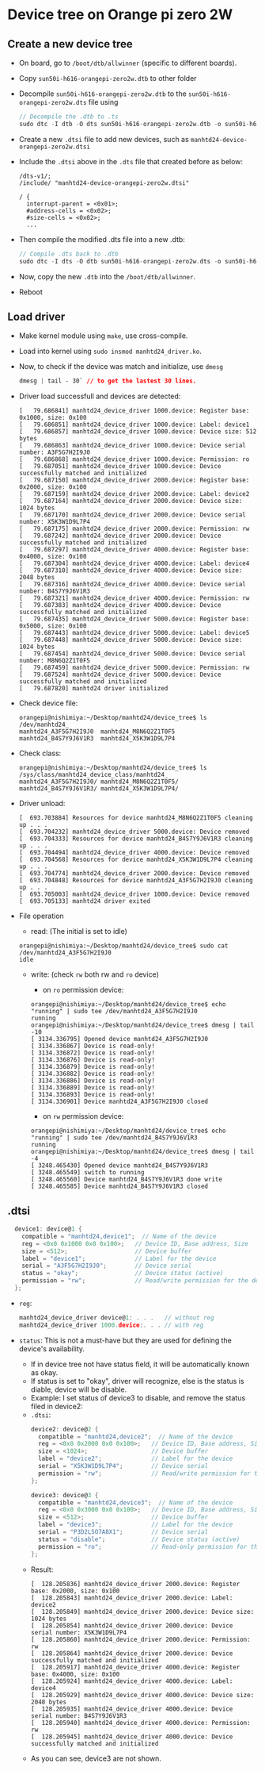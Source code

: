 # Device tree on Orange pi zero 2W
## Create a new device tree
* On board, go to `/boot/dtb/allwinner` (specific to different boards).
* Copy `sun50i-h616-orangepi-zero2w.dtb` to other folder
* Decompile `sun50i-h616-orangepi-zero2w.dtb` to the `sun50i-h616-orangepi-zero2w.dts` file using
  ```C
  // Decompile the .dtb to .ts
  sudo dtc -I dtb -O dts sun50i-h616-orangepi-zero2w.dtb -o sun50i-h616-orangepi-zero2w.dts
  ```

* Create a new `.dtsi` file to add new devices, such as `manhtd24-device-orangepi-zero2w.dtsi`

* Include the  `.dtsi` above in the `.dts` file that created before as below:
  ```
  /dts-v1/;
  /include/ "manhtd24-device-orangepi-zero2w.dtsi"

  / {
    interrupt-parent = <0x01>;
    #address-cells = <0x02>;
    #size-cells = <0x02>;
    ...
  ```

* Then compile the modified .dts file into a new .dtb:
  ```C
  // Compile .dts back to .dtb
  sudo dtc -I dts -O dtb sun50i-h616-orangepi-zero2w.dts -o sun50i-h616-orangepi-zero2w.dtb
  ```

* Now, copy the new `.dtb` into the `/boot/dtb/allwinner`.
* Reboot

## Load driver
* Make kernel module using `make`, use cross-compile.
* Load into kernel using `sudo insmod manhtd24_driver.ko`.
* Now, to check if the device was match and initialize, use `dmesg`
  ```CSS
  dmesg | tail - 30` // to get the lastest 30 lines.
  ```
* Driver load successfull and devices are detected:
  ```
  [   79.686841] manhtd24_device_driver 1000.device: Register base: 0x1000, size: 0x100
  [   79.686851] manhtd24_device_driver 1000.device: Label: device1
  [   79.686857] manhtd24_device_driver 1000.device: Device size: 512 bytes
  [   79.686863] manhtd24_device_driver 1000.device: Device serial number: A3F5G7H2I9J0
  [   79.686868] manhtd24_device_driver 1000.device: Permission: ro
  [   79.687051] manhtd24_device_driver 1000.device: Device successfully matched and initialized
  [   79.687150] manhtd24_device_driver 2000.device: Register base: 0x2000, size: 0x100
  [   79.687159] manhtd24_device_driver 2000.device: Label: device2
  [   79.687164] manhtd24_device_driver 2000.device: Device size: 1024 bytes
  [   79.687170] manhtd24_device_driver 2000.device: Device serial number: X5K3W1D9L7P4
  [   79.687175] manhtd24_device_driver 2000.device: Permission: rw
  [   79.687242] manhtd24_device_driver 2000.device: Device successfully matched and initialized
  [   79.687297] manhtd24_device_driver 4000.device: Register base: 0x4000, size: 0x100
  [   79.687304] manhtd24_device_driver 4000.device: Label: device4
  [   79.687310] manhtd24_device_driver 4000.device: Device size: 2048 bytes
  [   79.687316] manhtd24_device_driver 4000.device: Device serial number: B4S7Y9J6V1R3
  [   79.687321] manhtd24_device_driver 4000.device: Permission: rw
  [   79.687383] manhtd24_device_driver 4000.device: Device successfully matched and initialized
  [   79.687435] manhtd24_device_driver 5000.device: Register base: 0x5000, size: 0x100
  [   79.687443] manhtd24_device_driver 5000.device: Label: device5
  [   79.687448] manhtd24_device_driver 5000.device: Device size: 1024 bytes
  [   79.687454] manhtd24_device_driver 5000.device: Device serial number: M8N6Q2Z1T0F5
  [   79.687459] manhtd24_device_driver 5000.device: Permission: rw
  [   79.687524] manhtd24_device_driver 5000.device: Device successfully matched and initialized
  [   79.687820] manhtd24 driver initialized
  ```

* Check device file:
  ```
  orangepi@nishimiya:~/Desktop/manhtd24/device_tree$ ls /dev/manhtd24_
  manhtd24_A3F5G7H2I9J0  manhtd24_M8N6Q2Z1T0F5
  manhtd24_B4S7Y9J6V1R3  manhtd24_X5K3W1D9L7P4
  ```

* Check class:
  ```
  orangepi@nishimiya:~/Desktop/manhtd24/device_tree$ ls /sys/class/manhtd24_device_class/manhtd24_
  manhtd24_A3F5G7H2I9J0/ manhtd24_M8N6Q2Z1T0F5/
  manhtd24_B4S7Y9J6V1R3/ manhtd24_X5K3W1D9L7P4/
  ``` 
* Driver unload:
  ```
  [  693.703884] Resources for device manhtd24_M8N6Q2Z1T0F5 cleaning up . . .
  [  693.704232] manhtd24_device_driver 5000.device: Device removed
  [  693.704333] Resources for device manhtd24_B4S7Y9J6V1R3 cleaning up . . .
  [  693.704494] manhtd24_device_driver 4000.device: Device removed
  [  693.704568] Resources for device manhtd24_X5K3W1D9L7P4 cleaning up . . .
  [  693.704774] manhtd24_device_driver 2000.device: Device removed
  [  693.704848] Resources for device manhtd24_A3F5G7H2I9J0 cleaning up . . .
  [  693.705003] manhtd24_device_driver 1000.device: Device removed
  [  693.705133] manhtd24 driver exited
  ```

* File operation
  * read: (The initial is set to idle)
  ```
  orangepi@nishimiya:~/Desktop/manhtd24/device_tree$ sudo cat /dev/manhtd24_A3F5G7H2I9J0 
  idle

  ```
  * write: (check `rw` both rw and `ro` device)
    * on `ro` permission device:
    ```
    orangepi@nishimiya:~/Desktop/manhtd24/device_tree$ echo "running" | sudo tee /dev/manhtd24_A3F5G7H2I9J0
    running
    orangepi@nishimiya:~/Desktop/manhtd24/device_tree$ dmesg | tail -10
    [ 3134.336795] Opened device manhtd24_A3F5G7H2I9J0
    [ 3134.336867] Device is read-only!
    [ 3134.336872] Device is read-only!
    [ 3134.336876] Device is read-only!
    [ 3134.336879] Device is read-only!
    [ 3134.336882] Device is read-only!
    [ 3134.336886] Device is read-only!
    [ 3134.336889] Device is read-only!
    [ 3134.336893] Device is read-only!
    [ 3134.336901] Device manhtd24_A3F5G7H2I9J0 closed
    ```

    * on `rw` permission device:
    ```
    orangepi@nishimiya:~/Desktop/manhtd24/device_tree$ echo "running" | sudo tee /dev/manhtd24_B4S7Y9J6V1R3
    running
    orangepi@nishimiya:~/Desktop/manhtd24/device_tree$ dmesg | tail -4
    [ 3248.465430] Opened device manhtd24_B4S7Y9J6V1R3
    [ 3248.465549] switch to running
    [ 3248.465560] Device manhtd24_B4S7Y9J6V1R3 done write
    [ 3248.465585] Device manhtd24_B4S7Y9J6V1R3 closed

    ```
## .dtsi
```C
  device1: device@1 {
    compatible = "manhtd24,device1";  // Name of the device
    reg = <0x0 0x1000 0x0 0x100>;   // Device ID, Base address, Size
    size = <512>;                   // Device buffer
    label = "device1";              // Label for the device
    serial = "A3F5G7H2I9J0";        // Device serial
    status = "okay";                // Device status (active)
    permission = "rw";              // Read/write permission for the device
  };
```
* `reg`:
  ``` C
  manhtd24_device_driver device@1: . . .   // without reg
  manhtd24_device_driver 1000.device:. . . // with reg
  ```

* `status`: This is not a must-have but they are used for defining the device's availability.
  * If in device tree not have status field, it will be automatically known as okay.
  * If status is set to "okay", driver will recognize, else is the status is diable, device will be disable.
  * Example: I set status of device3 to disable, and remove the status filed in device2:
  * `.dtsi`:
    ```C
    device2: device@2 {
      compatible = "manhtd24,device2";  // Name of the device
      reg = <0x0 0x2000 0x0 0x100>;   // Device ID, Base address, Size
      size = <1024>;                  // Device buffer
      label = "device2";              // Label for the device
      serial = "X5K3W1D9L7P4";        // Device serial
      permission = "rw";              // Read/write permission for the device
    };

    device3: device@3 {
      compatible = "manhtd24,device3";  // Name of the device
      reg = <0x0 0x3000 0x0 0x100>;   // Device ID, Base address, Size
      size = <512>;                   // Device buffer
      label = "device3";              // Label for the device
      serial = "P3D2L5O7A8X1";        // Device serial
      status = "disable";             // Device status (active)
      permission = "ro";              // Read-only permission for the device
    };
    ```
  * Result:
    ```
    [  128.205836] manhtd24_device_driver 2000.device: Register base: 0x2000, size: 0x100
    [  128.205843] manhtd24_device_driver 2000.device: Label: device2
    [  128.205849] manhtd24_device_driver 2000.device: Device size: 1024 bytes
    [  128.205854] manhtd24_device_driver 2000.device: Device serial number: X5K3W1D9L7P4
    [  128.205860] manhtd24_device_driver 2000.device: Permission: rw
    [  128.205864] manhtd24_device_driver 2000.device: Device successfully matched and initialized
    [  128.205917] manhtd24_device_driver 4000.device: Register base: 0x4000, size: 0x100
    [  128.205924] manhtd24_device_driver 4000.device: Label: device4
    [  128.205929] manhtd24_device_driver 4000.device: Device size: 2048 bytes
    [  128.205935] manhtd24_device_driver 4000.device: Device serial number: B4S7Y9J6V1R3
    [  128.205940] manhtd24_device_driver 4000.device: Permission: rw
    [  128.205945] manhtd24_device_driver 4000.device: Device successfully matched and initialized

    ```
  * As you can see, device3 are not shown.
